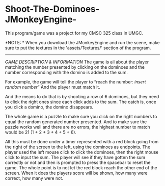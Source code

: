 # Shoot-The-Dominoes-JMonkeyEngine-

This program/game was a project for my CMSC 325 class in UMGC.

*NOTE: *
When you download the JMonkeyEngine and run the scene, 
make sure to put the textures in the 'assets/Textures/' section of the program.
* * *

*GAME DESCRIPTION & INFORMATION*
The game is all about the player matching the number presented by clicking 
on the dominoes and the number corresponding with the domino is added to the sum. 

For example, the game will tell the player to 
“reach the number: *insert random number*”
And the player must match it. 

And the means to do that is by shooting a row of 6 dominoes, 
but they need to click the right ones since each click adds to the sum. 
The catch is, once you click a domino, the domino disappears. 

The whole game is a puzzle to make sure you click on the right numbers to equal the random generated number presented. 
And to make sure the puzzle works well and there are no errors, the highest number to match would be 21 (1 + 2 + 3 + 4 + 5 + 6).

All this must be done under a timer represented with a red block going from the right of the screen to the left, 
using the dominoes as endpoints. The player used the left mouse click to click the dominoes, then the right mouse 
click to input the sum. The player will see if they have gotten the sum correctly or not and then is prompted to 
press the spacebar to reset the game. The whole point is to not let the red block reach the other end of the screen. 
When it does the players score will be shown, how many were correct, how many were not.
